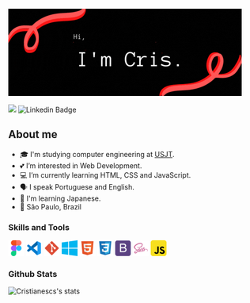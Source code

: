 ![image](./img/iamcris.gif)

![](https://komarev.com/ghpvc/?username=cristianescs&color=red&style=flat) <img src="https://camo.githubusercontent.com/8f714304bc7131bd392810b91d1509fb34c9f7753e29403e8322f88ca2bcf8bc/68747470733a2f2f696d672e736869656c64732e696f2f62616467652f2d4c696e6b6564496e2d626c75653f7374796c653d666c61742d737175617265266c6f676f3d4c696e6b6564696e266c6f676f436f6c6f723d7768697465266c696e6b3d68747470733a2f2f7777772e6c696e6b6564696e2e636f6d2f696e2f6c7563616c7665732f" alt="Linkedin Badge" data-canonical-src="https://img.shields.io/badge/-LinkedIn-blue?style=flat-square&amp;logo=Linkedin&amp;logoColor=white&amp;link=https://www.linkedin.com/in/cristianescs/" style="max-width:100%;">

## About me
- 🎓 I'm studying computer engineering at [USJT](https://www.usjt.br/).
- 💕 I’m interested in Web Development.
- 💻 I’m currently learning HTML, CSS and JavaScript.
- 🗣 I speak Portuguese and English.
- 🎎 I'm learning Japanese.
- 📌 São Paulo, Brazil

### Skills and Tools
![Figma](./img/logo/figma.png)  ![VSCode](./img/logo/vscode.png)  ![git](./img/logo/git.png)  ![windows](./img/logo/windows.png) ![html](./img/logo/html.png) ![css](./img/logo/css.png) ![bootstrap](./img/logo/bootstrap.png) ![sass](./img/logo/sass.png) ![javascript](./img/logo/javascript.png)

### Github Stats
![Cristianescs's stats](https://github-readme-stats.vercel.app/api/top-langs/?username=cristianescs&show_icons=true&theme=gradient&layout=compact)

